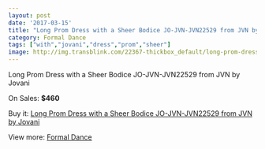 ```yaml
---
layout: post
date: '2017-03-15'
title: "Long Prom Dress with a Sheer Bodice JO-JVN-JVN22529 from JVN by Jovani"
category: Formal Dance
tags: ["with","jovani","dress","prom","sheer"]
image: http://img.transblink.com/22367-thickbox_default/long-prom-dress-with-a-sheer-bodice-jo-jvn-jvn22529-from-jvn-by-jovani.jpg
---
```

Long Prom Dress with a Sheer Bodice JO-JVN-JVN22529 from JVN by Jovani

On Sales: **$460**
<a href="https://www.transblink.com/en/formal-dance/7097-long-prom-dress-with-a-sheer-bodice-jo-jvn-jvn22529-from-jvn-by-jovani.html"><amp-img layout="responsive" width="600" height="600" src="//img.transblink.com/22367-thickbox_default/long-prom-dress-with-a-sheer-bodice-jo-jvn-jvn22529-from-jvn-by-jovani.jpg" alt="Long Prom Dress with a Sheer Bodice JO-JVN-JVN22529 from JVN by Jovani 0" /></a>
<a href="https://www.transblink.com/en/formal-dance/7097-long-prom-dress-with-a-sheer-bodice-jo-jvn-jvn22529-from-jvn-by-jovani.html"><amp-img layout="responsive" width="600" height="600" src="//img.transblink.com/22369-thickbox_default/long-prom-dress-with-a-sheer-bodice-jo-jvn-jvn22529-from-jvn-by-jovani.jpg" alt="Long Prom Dress with a Sheer Bodice JO-JVN-JVN22529 from JVN by Jovani 1" /></a>
<a href="https://www.transblink.com/en/formal-dance/7097-long-prom-dress-with-a-sheer-bodice-jo-jvn-jvn22529-from-jvn-by-jovani.html"><amp-img layout="responsive" width="600" height="600" src="//img.transblink.com/22368-thickbox_default/long-prom-dress-with-a-sheer-bodice-jo-jvn-jvn22529-from-jvn-by-jovani.jpg" alt="Long Prom Dress with a Sheer Bodice JO-JVN-JVN22529 from JVN by Jovani 2" /></a>

Buy it: [Long Prom Dress with a Sheer Bodice JO-JVN-JVN22529 from JVN by Jovani](https://www.transblink.com/en/formal-dance/7097-long-prom-dress-with-a-sheer-bodice-jo-jvn-jvn22529-from-jvn-by-jovani.html "Long Prom Dress with a Sheer Bodice JO-JVN-JVN22529 from JVN by Jovani")

View more: [Formal Dance](https://www.transblink.com/en/6-formal-dance "Formal Dance")